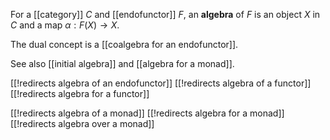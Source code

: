 For a [[category]] $C$ and [[endofunctor]] $F$, an __algebra__ of $F$ is an object $X$ in $C$ and a map $\alpha: F(X) \to X$.

The dual concept is a [[coalgebra for an endofunctor]].

See also [[initial algebra]] and [[algebra for a monad]].

[[!redirects algebra of an endofunctor]]
[[!redirects algebra of a functor]]
[[!redirects algebra for a functor]]

[[!redirects algebra of a monad]]
[[!redirects algebra for a monad]]
[[!redirects algebra over a monad]]
